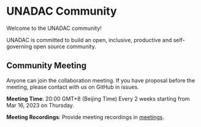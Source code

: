 # UNADAC Community

Welcome to the UNADAC community!

UNADAC is committed to build an open, inclusive, productive and self-governing open source community.

## Community Meeting

Anyone can join the collaboration meeting. If you have proposal before the meeting, please contact with us on GitHub in issues.

**Meeting Time**: 20:00 GMT+8 (Beijing Time) Every 2 weeks starting from Mar 16, 2023 on Thursday.

**Meeting Recordings**: Provide meeting recordings in [meetings](./meetings).
